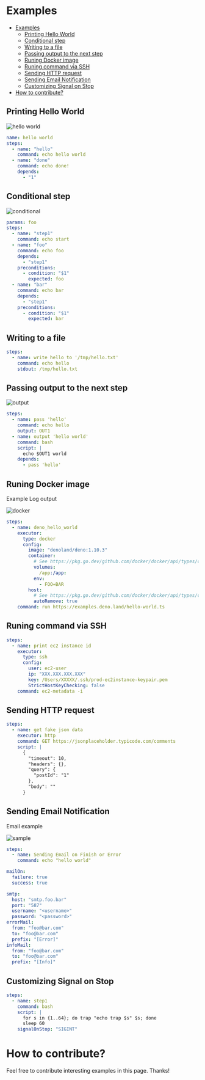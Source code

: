 # Examples

- [Examples](#examples)
  - [Printing Hello World](#printing-hello-world)
  - [Conditional step](#conditional-step)
  - [Writing to a file](#writing-to-a-file)
  - [Passing output to the next step](#passing-output-to-the-next-step)
  - [Runing Docker image](#runing-docker-image)
  - [Runing command via SSH](#runing-command-via-ssh)
  - [Sending HTTP request](#sending-http-request)
  - [Sending Email Notification](#sending-email-notification)
  - [Customizing Signal on Stop](#customizing-signal-on-stop)
- [How to contribute?](#how-to-contribute)

## Printing Hello World

![hello world](./images/helloworld.png)

```yaml
name: hello world
steps:
  - name: "hello"
    command: echo hello world
  - name: "done"
    command: echo done!
    depends:
      - "1"
```

## Conditional step

![conditional](./images/conditional.png)

```yaml
params: foo
steps:
  - name: "step1"
    command: echo start
  - name: "foo"
    command: echo foo
    depends:
      - "step1"
    preconditions:
      - condition: "$1"
        expected: foo
  - name: "bar"
    command: echo bar
    depends:
      - "step1"
    preconditions:
      - condition: "$1"
        expected: bar
```

## Writing to a file

```yaml
steps:
  - name: write hello to '/tmp/hello.txt'
    command: echo hello
    stdout: /tmp/hello.txt
```

## Passing output to the next step

![output](./images/output.png)

```yaml
steps:
  - name: pass 'hello'
    command: echo hello
    output: OUT1
  - name: output 'hello world'
    command: bash
    script: |
      echo $OUT1 world
    depends:
      - pass 'hello'
```

## Runing Docker image

Example Log output

![docker](./images/docker.png)

```yaml
steps:
  - name: deno_hello_world
    executor: 
      type: docker
      config:
        image: "denoland/deno:1.10.3"
        container:
          # See https://pkg.go.dev/github.com/docker/docker/api/types/container#Config
          volumes:
            /app:/app:
          env:
            - FOO=BAR
        host:
          # See https://pkg.go.dev/github.com/docker/docker/api/types/container#HostConfig
          autoRemove: true
    command: run https://examples.deno.land/hello-world.ts
```

## Runing command via SSH

```yaml
steps:
  - name: print ec2 instance id
    executor: 
      type: ssh
      config:
        user: ec2-user
        ip: "XXX.XXX.XXX.XXX"
        key: /Users/XXXXX/.ssh/prod-ec2instance-keypair.pem
        StrictHostKeyChecking: false
    command: ec2-metadata -i

```

## Sending HTTP request

```yaml
steps:
  - name: get fake json data
    executor: http
    command: GET https://jsonplaceholder.typicode.com/comments
    script: |
      {
        "timeout": 10,
        "headers": {},
        "query": {
          "postId": "1"
        },
        "body": ""
      }      
```

## Sending Email Notification

Email example

![sample](./images/email.png)

```yaml
steps:
  - name: Sending Email on Finish or Error
    command: echo "hello world"

mailOn:
  failure: true
  success: true

smtp:
  host: "smtp.foo.bar"
  port: "587"
  username: "<username>"
  password: "<password>"
errorMail:
  from: "foo@bar.com"
  to: "foo@bar.com"
  prefix: "[Error]"
infoMail:
  from: "foo@bar.com"
  to: "foo@bar.com"
  prefix: "[Info]"
```

## Customizing Signal on Stop

```yaml
steps:
  - name: step1
    command: bash
    script: |
      for s in {1..64}; do trap "echo trap $s" $s; done
      sleep 60
    signalOnStop: "SIGINT"
```

# How to contribute?

Feel free to contribute interesting examples in this page. Thanks!
